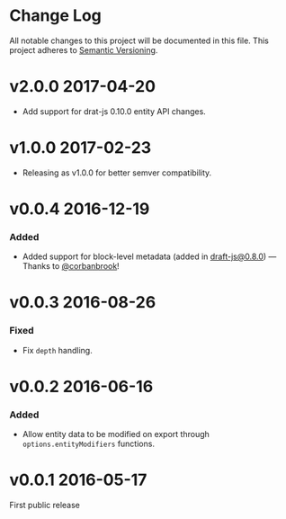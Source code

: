 # Change Log

All notable changes to this project will be documented in this file.
This project adheres to [Semantic Versioning](http://semver.org/).

# v2.0.0 2017-04-20

* Add support for drat-js 0.10.0 entity API changes.

# v1.0.0 2017-02-23

* Releasing as v1.0.0 for better semver compatibility.

# v0.0.4 2016-12-19

### Added

* Added support for block-level metadata (added in draft-js@0.8.0) — Thanks to [@corbanbrook](https://github.com/icelab/draft-js-ast-exporter/pull/5)!

# v0.0.3 2016-08-26

### Fixed

* Fix `depth` handling.

# v0.0.2 2016-06-16

### Added

* Allow entity data to be modified on export through `options.entityModifiers` functions.

# v0.0.1 2016-05-17

First public release
